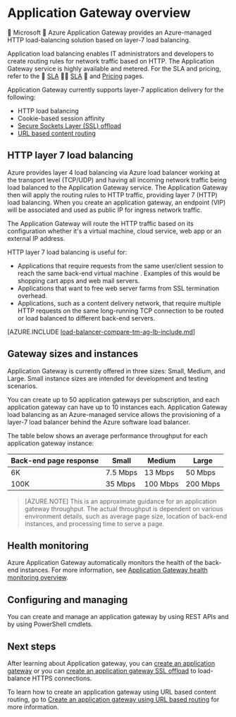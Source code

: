 <properties
   pageTitle="Introduction to Application Gateway | Microsoft Azure"
   description="This page provides an overview of the Application Gateway service for layer-7 load balancing, including gateway sizes, HTTP load balancing, cookie-based session affinity, and SSL offload."
   documentationCenter="na"
   services="application-gateway"
   authors="joaoma"
   manager="carmonm"
   editor="tysonn"/>
<tags
	ms.service="application-gateway"
	ms.date="02/18/2016"
	wacn.date=""/>

# Application Gateway overview

 Microsoft  Azure Application Gateway provides an Azure-managed HTTP load-balancing solution based on layer-7 load balancing.

Application load balancing enables IT administrators and developers to create routing rules for network traffic based on HTTP.  The Application Gateway service is highly available and metered. For the SLA and pricing, refer to the  [SLA](https://azure.microsoft.com/support/legal/sla/)  [SLA](/support/legal/sla)  and [Pricing](/home/features/application-gateway/pricing/) pages.

Application Gateway currently supports layer-7 application delivery for the following:

- HTTP load balancing
- Cookie-based session affinity
- [Secure Sockets Layer (SSL) offload](/documentation/articles/application-gateway-ssl-arm/)
- [URL based content routing](/documentation/articles/application-gateway-url-route-overview/) 

## HTTP layer 7 load balancing

Azure provides layer 4 load balancing via Azure load balancer working at the transport level (TCP/UDP) and having all incoming network traffic being load balanced to the Application Gateway service. The Application Gateway then will apply the routing rules to HTTP traffic, providing layer 7 (HTTP) load balancing. When you create an application gateway, an endpoint (VIP) will be associated and used as public IP for ingress network traffic.

The Application Gateway will route the HTTP traffic based on its configuration whether it's a virtual machine, cloud service, web app or an external IP address.

HTTP layer 7 load balancing is useful for:

- Applications that require requests from the same user/client session to reach the same back-end virtual machine . Examples of this would be shopping cart apps and web mail servers.
- Applications that want to free web server farms from SSL termination overhead.
- Applications, such as a content delivery network, that require multiple HTTP requests on the same long-running TCP connection to be routed or load balanced to different back-end servers.

[AZURE.INCLUDE [load-balancer-compare-tm-ag-lb-include.md](../includes/load-balancer-compare-tm-ag-lb-include.md)]


## Gateway sizes and instances

Application Gateway is currently offered in three sizes: Small, Medium, and Large. Small instance sizes are intended for development and testing scenarios.

You can create up to 50 application gateways per subscription, and each application gateway can have up to 10 instances each. Application Gateway load balancing as an Azure-managed service allows the provisioning of a layer-7 load balancer behind the Azure software load balancer.

The table below shows an average performance throughput for each application gateway instance:


| Back-end page response | Small | Medium | Large|
|---|---|---|---|
| 6K | 7.5 Mbps | 13 Mbps | 50 Mbps |
|100K | 35 Mbps | 100 Mbps| 200 Mbps |


>[AZURE.NOTE] This is an approximate guidance for an application gateway throughput. The actual throughput is dependent on various environment details, such as average page size, location of back-end instances, and processing time to serve a page.


## Health monitoring

Azure Application Gateway automatically monitors the health of the back-end instances. For more information, see [Application Gateway health monitoring overview](/documentation/articles/application-gateway-probe-overview/).





## Configuring and managing

You can create and manage an application gateway by using REST APIs and by using PowerShell cmdlets.


## Next steps

After learning about Application gateway, you can [create an application gateway](/documentation/articles/application-gateway-create-gateway/) or you can [create an application gateway SSL offload](/documentation/articles/application-gateway-ssl/) to load-balance HTTPS connections.

To learn how to create an application gateway using URL based content routing, go to [Create an application gateway using URL based routing](/documentation/articles/application-gateway-create-url-route-arm-ps/) for more information.

